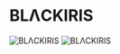 # BLΛCKIRIS

![BLΛCKIRIS](https://pbs.twimg.com/media/Ff-jWYvUcAMrvpM?format=png)
![BLΛCKIRIS](https://pbs.twimg.com/media/Ff-jWYxUAAA1ohT?format=png)

<!--
**blackirisangel/blackirisangel** is a ✨ _special_ ✨ repository because its `README.md` (this file) appears on your GitHub profile.

Here are some ideas to get you started:

- 🔭 I’m currently working on ...
- 🌱 I’m currently learning ...
- 👯 I’m looking to collaborate on ...
- 🤔 I’m looking for help with ...
- 💬 Ask me about ...
- 📫 How to reach me: ...
- 😄 Pronouns: ...
- ⚡ Fun fact: ...


update readme.md
-->
